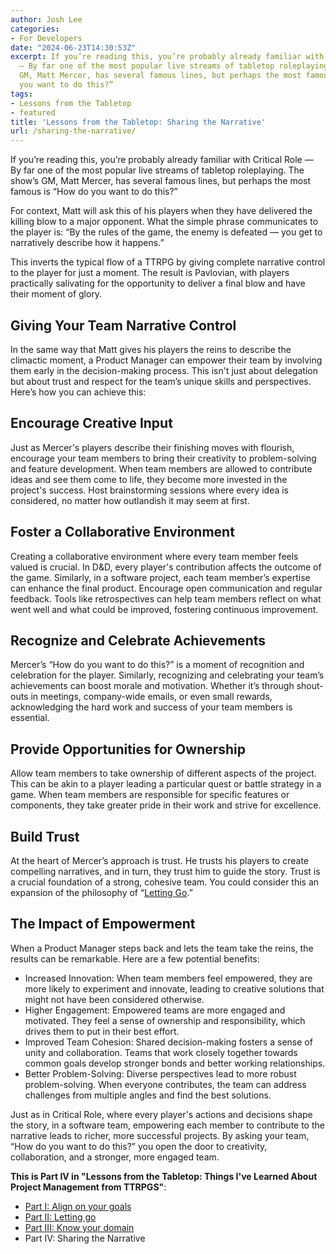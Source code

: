 ```yaml
---
author: Josh Lee
categories:
- For Developers
date: "2024-06-23T14:30:53Z"
excerpt: If you’re reading this, you’re probably already familiar with Critical Role
  — By far one of the most popular live streams of tabletop roleplaying. The show’s
  GM, Matt Mercer, has several famous lines, but perhaps the most famous is “How do
  you want to do this?”
tags:
- Lessons from the Tabletop
- featured
title: 'Lessons from the Tabletop: Sharing the Narrative'
url: /sharing-the-narrative/
---
```


If you’re reading this, you’re probably already familiar with Critical Role — By far one of the most popular live streams of tabletop roleplaying. The show’s GM, Matt Mercer, has several famous lines, but perhaps the most famous is “How do you want to do this?”

For context, Matt will ask this of his players when they have delivered the killing blow to a major opponent. What the simple phrase communicates to the player is: “By the rules of the game, the enemy is defeated — you get to narratively describe how it happens.”

This inverts the typical flow of a TTRPG by giving complete narrative control to the player for just a moment. The result is Pavlovian, with players practically salivating for the opportunity to deliver a final blow and have their moment of glory.

## Giving Your Team Narrative Control

In the same way that Matt gives his players the reins to describe the climactic moment, a Product Manager can empower their team by involving them early in the decision-making process. This isn't just about delegation but about trust and respect for the team’s unique skills and perspectives. Here’s how you can achieve this:

## Encourage Creative Input

Just as Mercer's players describe their finishing moves with flourish, encourage your team members to bring their creativity to problem-solving and feature development. When team members are allowed to contribute ideas and see them come to life, they become more invested in the project's success. Host brainstorming sessions where every idea is considered, no matter how outlandish it may seem at first.

## Foster a Collaborative Environment

Creating a collaborative environment where every team member feels valued is crucial. In D&D, every player's contribution affects the outcome of the game. Similarly, in a software project, each team member’s expertise can enhance the final product. Encourage open communication and regular feedback. Tools like retrospectives can help team members reflect on what went well and what could be improved, fostering continuous improvement.

## Recognize and Celebrate Achievements

Mercer’s “How do you want to do this?” is a moment of recognition and celebration for the player. Similarly, recognizing and celebrating your team’s achievements can boost morale and motivation. Whether it’s through shout-outs in meetings, company-wide emails, or even small rewards, acknowledging the hard work and success of your team members is essential.

## Provide Opportunities for Ownership

Allow team members to take ownership of different aspects of the project. This can be akin to a player leading a particular quest or battle strategy in a game. When team members are responsible for specific features or components, they take greater pride in their work and strive for excellence.

## Build Trust

At the heart of Mercer’s approach is trust. He trusts his players to create compelling narratives, and in turn, they trust him to guide the story. Trust is a crucial foundation of a strong, cohesive team. You could consider this an expansion of the philosophy of “[Letting Go](https://www.joshuamlee.com/lessons-tabletop-letting-go/).”

## The Impact of Empowerment

When a Product Manager steps back and lets the team take the reins, the results can be remarkable. Here are a few potential benefits:

 - Increased Innovation: When team members feel empowered, they are more likely to experiment and innovate, leading to creative solutions that might not have been considered otherwise.
 - Higher Engagement: Empowered teams are more engaged and motivated. They feel a sense of ownership and responsibility, which drives them to put in their best effort.
 - Improved Team Cohesion: Shared decision-making fosters a sense of unity and collaboration. Teams that work closely together towards common goals develop stronger bonds and better working relationships.
 - Better Problem-Solving: Diverse perspectives lead to more robust problem-solving. When everyone contributes, the team can address challenges from multiple angles and find the best solutions.

Just as in Critical Role, where every player's actions and decisions shape the story, in a software team, empowering each member to contribute to the narrative leads to richer, more successful projects. By asking your team, “How do you want to do this?” you open the door to creativity, collaboration, and a stronger, more engaged team.

**This is Part IV in "Lessons from the Tabletop: Things I've Learned About Project Management from TTRPGS"**:

 - [Part I: Align on your goals](https://joshuamlee.com/project-management-rpg-lessons/)  
 - [Part II: Letting go](https://joshuamlee.com/lessons-tabletop-letting-go/)  
 - [Part III: Know your domain](https://joshuamlee.com/rpg-lessons-domain-knowledge)
 - Part IV: Sharing the Narrative

